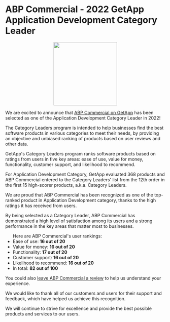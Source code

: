 <h1>ABP Commercial - 2022 GetApp Application Development Category Leader</h1>
<center> <a href="https://www.getapp.com/development-tools-software/application-development/category-leaders/"> <img border="0" src="https://capterra.s3.amazonaws.com/assets/images/gdm-badges/GA_Badge_CategoryLeaders_2022_FullColor.png" width="200" /> </a> </center>
<p>We are excited to announce that <a href="https://www.getapp.com/development-tools-software/a/abp-commercial/">ABP Commercial on GetApp</a> has been selected as one of the Application Development Category Leader in 2022!</p>


<p>The Category Leaders program is intended to help businesses find the best software products in various categories to meet their needs, by providing an objective and unbiased ranking of products based on user reviews and other data.</p>

<p>GetApp's Category Leaders program ranks software products based on ratings from users in five key areas: ease of use, value for money, functionality, customer support, and likelihood to recommend. </p>

<p> For Application Development Category, GetApp evaluated 368 products and ABP Commercial entered to the Category Leaders' list from the 12th order in the first 15 high-scorer products, a.k.a. Category Leaders. </p>

<p>We are proud that ABP Commercial has been recognized as one of the top-ranked product in Application Development category, thanks to the high ratings it has received from users. </p>

<p>By being selected as a Category Leader, ABP Commercial has demonstrated a high level of satisfaction among its users and a strong performance in the key areas that matter most to businesses.</p>



<ul> Here are ABP Commercial's user rankings:
<li> Ease of use: <b>16 out of 20</b></li>
<li> Value for money: <b>16 out of 20</b></li>
<li> Functionality: <b>17 out of 20</b></li>
<li> Customer support: <b>16 out of 20</b></li>
<li> Likelihood to recommend: <b>16 out of 20</b></li>
<li> In total: <b>82 out of 100</b></li>
</ul>

<p>You could also <a href="https://reviews.getapp.com/new/2046822">leave ABP Commercial a review</a> to help us understand your experience.</p>

<p>We would like to thank all of our customers and users for their support and feedback, which have helped us achieve this recognition. </p>

<p>We will continue to strive for excellence and provide the best possible products and services to our users.</p>


